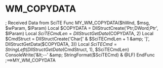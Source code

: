 # WM_COPYDATA
; Received Data from SciTE Func MY_WM_COPYDATA($hWnd, $msg, $wParam, $lParam)     Local $COPYDATA = DllStructCreate('Ptr;DWord;Ptr', $lParam)     Local $SciTECmdLen = DllStructGetData($COPYDATA, 2)     Local $CmdStruct = DllStructCreate('Char[' &amp; $SciTECmdLen + 1 &amp; ']', DllStructGetData($COPYDATA, 3))     Local $SciTECmd = StringLeft(DllStructGetData($CmdStruct, 1), $SciTECmdLen)     ConsoleWrite('&lt;--' &amp; StringFormat($SciTECmd) &amp; @LF) EndFunc   ;==>MY_WM_COPYDATA
